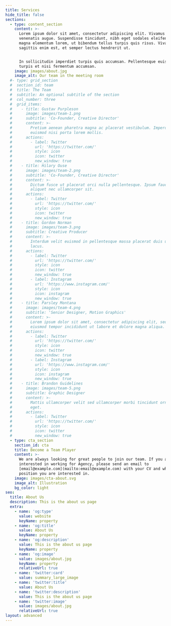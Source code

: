 ```yaml
---
title: Services
hide_title: false
sections:
  - type: content_section
    content: >-
      Lorem ipsum dolor sit amet, consectetur adipiscing elit. Vivamus vel
      venenatis augue. Suspendisse tincidunt, nibh eget sodales eleifend, lectus
      magna elementum lorem, ut bibendum tellus turpis quis risus. Vivamus
      sagittis enim est, et semper lectus hendrerit ut.


      In sollicitudin imperdiet turpis quis accumsan. Pellentesque euismod
      turpis et nisi fermentum accumsan.
    image: images/about.jpg
    image_alt: Our team in the meeting room
  #- type: grid_section
  #  section_id: team
  #  title: The Team
  #  subtitle: An optional subtitle of the section
  #  col_number: three
  #  grid_items:
  #    - title: Gustav Purpleson
  #      image: images/team-1.png
  #      subtitle: 'Co-Founder, Creative Director'
  #      content: >-
  #        Pretium aenean pharetra magna ac placerat vestibulum. Imperdiet sed
  #        euismod nisi porta lorem mollis.
  #      actions:
  #        - label: Twitter
  #          url: 'https://twitter.com/'
  #          style: icon
  #          icon: twitter
  #          new_window: true
  #    - title: Hilary Ouse
  #      image: images/team-2.png
  #      subtitle: 'Co-Founder, Creative Director'
  #      content: >-
  #        Dictum fusce ut placerat orci nulla pellentesque. Ipsum faucibus vitae
  #        aliquet nec ullamcorper sit.
  #      actions:
  #        - label: Twitter
  #          url: 'https://twitter.com/'
  #          style: icon
  #          icon: twitter
  #          new_window: true
  #    - title: Gordon Norman
  #      image: images/team-3.png
  #      subtitle: Creative Producer
  #      content: >-
  #        Interdum velit euismod in pellentesque massa placerat duis ultricies
  #        lacus.
  #      actions:
  #        - label: Twitter
  #          url: 'https://twitter.com/'
  #          style: icon
  #          icon: twitter
  #          new_window: true
  #        - label: Instagram
  #          url: 'https://www.instagram.com/'
  #          style: icon
  #          icon: instagram
  #          new_window: true
  #    - title: Parsley Montana
  #      image: images/team-4.png
  #      subtitle: 'Senior Designer, Motion Graphics'
  #      content: >-
  #        Lorem ipsum dolor sit amet, consectetur adipiscing elit, sed do
  #        eiusmod tempor incididunt ut labore et dolore magna aliqua.
  #      actions:
  #        - label: Twitter
  #          url: 'https://twitter.com/'
  #          style: icon
  #          icon: twitter
  #          new_window: true
  #        - label: Instagram
  #          url: 'https://www.instagram.com/'
  #          style: icon
  #          icon: instagram
  #          new_window: true
  #    - title: Brandon Guidelines
  #      image: images/team-5.png
  #      subtitle: Graphic Designer
  #      content: >-
  #        Mattis ullamcorper velit sed ullamcorper morbi tincidunt ornare massa
  #        eget.
  #      actions:
  #        - label: Twitter
  #          url: 'https://twitter.com/'
  #          style: icon
  #          icon: twitter
  #          new_window: true
  - type: cta_section
    section_id: cta
    title: Become a Team Player
    content: >-
      We are always looking for great people to join our team. If you are
      interested in working for Agency, please send an email to
      [email@example.com](mailto:email@example.com) with your CV and which
      position you are interested in.
    image: images/cta-about.svg
    image_alt: Illustration
    bg_color: light
seo:
  title: About Us
  description: This is the about us page
  extra:
    - name: 'og:type'
      value: website
      keyName: property
    - name: 'og:title'
      value: About Us
      keyName: property
    - name: 'og:description'
      value: This is the about us page
      keyName: property
    - name: 'og:image'
      value: images/about.jpg
      keyName: property
      relativeUrl: true
    - name: 'twitter:card'
      value: summary_large_image
    - name: 'twitter:title'
      value: About Us
    - name: 'twitter:description'
      value: This is the about us page
    - name: 'twitter:image'
      value: images/about.jpg
      relativeUrl: true
layout: advanced
---
```

